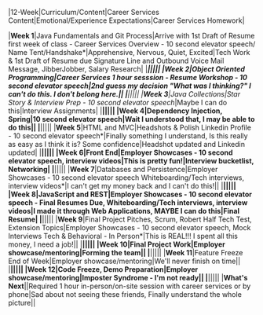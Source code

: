 |12-Week|Curriculum/Content|Career Services Content|Emotional/Experience Expectations|Career Services Homework|


|**Week 1**|Java Fundamentals and Git Process|Arrive with 1st Draft of Resume first week of class - Career Services Overview - 10 second elevator speech/ Name Tent/Handshake*|Apprehensive, Nervous, Quiet, Excited|Tech Work & 1st Draft of Resume due Signature Line and Outbound Voice Mail Message, JibberJobber, Salary Research|
|****|||||
|**Week 2**|Object Oriented Programming|Career Services 1 hour sesssion - Resume Workshop - 10 second elevator speech*|2nd guess my decision "What was I thinking?" I can't do this. I don't belong here.||
|****|||||
|**Week 3**|Java Collections|Star Story & Interview Prep - 10 second elevator speech*|Maybe I can do this|Interview Assignments|
|****|||||
|**Week 4**|Dependency Injection, Spring|10 second elevator speech|Wait I understood that, I may be able to do this||
|****|||||
|**Week 5**|HTML and MVC|Headshots & Polish Linkedin Profile - 10 second elevator speech*|Finally something I understand, Is this really as easy as I think it is? Some confidence|Headshot updated and Linkedin updated|
|****|||||
|**Week 6**|Front End|Employer Showcases - 10 second elevator speech, interview videos|This is pretty fun!|Interview bucketlist, Networking|
|****|||||
|**Week 7**|Databases and Persistence|Employer Showcases - 10 second elevator speech Whiteboarding/Tech interviews, interview videos*|I can't get my money back and I can't do this!||
|****|||||
|**Week 8**|JavaScript and REST|Employer Showcases - 10 second elevator speech - Final Resumes Due, Whiteboarding/Tech interviews, interview videos|I made it through Web Applications, MAYBE I can do this|Final Resume|
|****|||||
|**Week 9**|Final Project Pitches, Scrum, Robert Half Tech Test, Extension Topics|Employer Showcases - 10 second elevator speech, Mock Interviews Tech & Behavioral - In Person*|This is REAL!!! I spent all this money, I need a job!||
|****|||||
|**Week 10**|Final Project Work|Employer showcase/mentoring|Forming the team||
|****|||||
|**Week 11**|Feature Freeze End of Week|Employer showcase/mentoring|We'll never finish on time||
|****|||||
|**Week 12**|Code Freeze, Demo Preparation|Employer showcase/mentoring|Imposter Syndrome - I'm not ready||
|****|||||
|**What's Next**||Required 1 hour in-person/on-site session with career services or by phone|Sad about not seeing these friends, Finally understand the whole picture||
